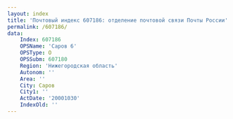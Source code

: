 ```yaml
---
layout: index
title: 'Почтовый индекс 607186: отделение почтовой связи Почты России'
permalink: /607186/
data:
    Index: 607186
    OPSName: 'Саров 6'
    OPSType: О
    OPSSubm: 607180
    Region: 'Нижегородская область'
    Autonom: ''
    Area: ''
    City: Саров
    City1: ''
    ActDate: '20001030'
    IndexOld: ''
---
```

